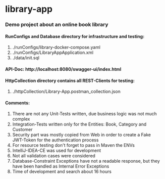 # library-app
### Demo project about an online book library
#### RunConfigs and Database directory for infrastructure and testing:
1. ./runConfigs/library-docker-compose.yaml
2. ./runConfigs/LibraryAppApplication.xml
3. ./data/init.sql
#### API-Doc: http://localhost:8080/swagger-ui/index.html
#### HttpCollection directory contains all REST-Clients for testing:
1. ./httpCollection/Library-App.postman_collection.json

#### Comments: 
1. There are not any Unit-Tests written, due business logic was not much complex
2. Integration-Tests written only for the Entities: Book, Category and Customer
3. Security part was mostly copied from Web in order to create a Fake JWT-Token for the authentication process
4. For resource testing don't forget to pass in Maven the ENVs
5. IntelliJ-IDEA-CE was used for development
6. Not all validation cases were considered
7. Database-Constraint Exceptions have not a readable response, but they have been handled as Internal Error Exceptions
8. Time of development and search about 16 hours